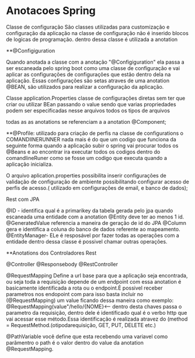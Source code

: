 # Anotacoes Spring

Classe de configuração
São classes utilizadas para customização e configuração da aplicação na classe de configuração
não é inserido blocos de logicas de programação.
dentro dessa classe é utilizada a anotation

**@Configiguration

Quando anotada a classe com a anotação "@Configiguration" ela passa a ser escaneada pelo spring boot como uma classe de configuração
e vai aplicar as configurações de configurações que estão dentro dela na aplicação.
Essas configurações são setas atraves de uma anotation @BEAN, são utilizados para realizar a configuração da aplicação.


Classe application.Properties classe de configurações diretas sem ter que criar ou utilizar BEan 
passando o value sendo que varias propriedades podem ser especificadas nesse arquivos todos os tipos de arquivos


todas as as anotations se referenciam a a anotation @Component;

**@Profile:
utilizado para criação de perfis na classe de configurations o
COMANDlINERUNNER nada mais é do que um codigo que funciona da seguinte forma quando a aplicação subir o spring vai procurar todos os @Beans e ao encontrar ira executar todos os codigos dentro do comandlineRuner como se fosse um codigo que executa quando a aplicação inicializa.

O arquivo  aplication.properties possibilita inserir configurações de validação de configuração de ambiente possibilitando configurar acesso de perfis de acesso.( utilizado em configurações de email, e banco de dados);


Rest com JPA

@ID - identifica qual é a primarikey da tabela gerada pelo jpa quando escaneada uma entidade com a anotation @Entity deve ter ao menos 1 id.
@GeneratedValue referencia a maneira de geração de id do JPA
@Column gera e identifica a coluna do banco de dados referente ao mapeamento.
@EntityManager- ELe é resposável por fazer todas as operações com a entidade dentro dessa classe é possivel chamar outras operações.

**Anotations dos Controladores Rest

@Controller 
@Responsebody
@RestController


@RequestMapping
Define a url base para que a aplicação seja encontrada, ou seja toda a requisição depende de um endpoint com essa anotation é basicamente identificada a rota ou o endpoint.È possivel receber parametros nos endopoint com para isso basta incluir no (@RequestMapping) um value ficando dessa maneira como exemplo: @RequestMapping(value"/hello/{NOME}<-- dentro desta chaves passa o parametro da requisição, dentro dele é identificado qual é o verbo http que vai acessar esse método.Essa identificação é realizada atravez do (method = RequestMethod.(otipodarequisição, GET, PUT, DELETE etc.)

@PathVariable você define que esta recebendo uma variavel como parãmentro o path é o valor dentro do value da anotation @RequestMapping.



